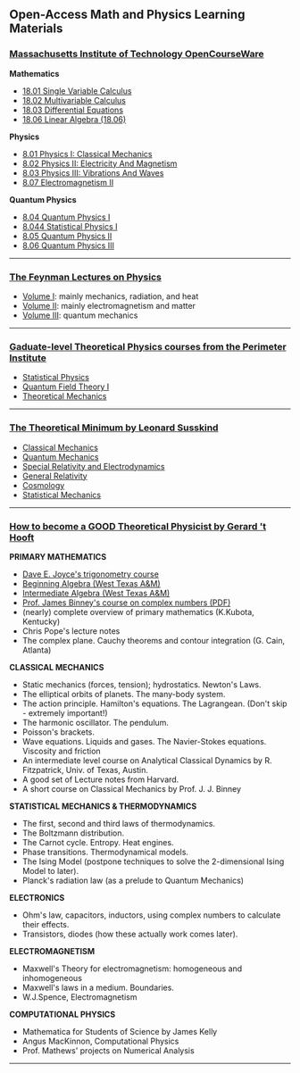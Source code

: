 ## Open-Access Math and Physics Learning Materials

### [Massachusetts Institute of Technology OpenCourseWare](https://www.ocw.somaliren.org.so/courses/find-by-topic/#cat=science&subcat=physics&spec=theoreticalphysics)

**Mathematics**
- [18.01 Single Variable Calculus](https://ocw.mit.edu/courses/18-01sc-single-variable-calculus-fall-2010/pages/syllabus/)
- [18.02 Multivariable Calculus](https://ocw.mit.edu/courses/18-02sc-multivariable-calculus-fall-2010/pages/syllabus/)
- [18.03 Differential Equations](https://ocw.mit.edu/courses/18-03sc-differential-equations-fall-2011/)
- [18.06 Linear Algebra (18.06)](https://ocw.mit.edu/courses/18-06sc-linear-algebra-fall-2011/pages/syllabus/)

**Physics**
- [8.01 Physics I: Classical Mechanics](https://ocw.mit.edu/courses/8-01sc-classical-mechanics-fall-2016/pages/syllabus/)
- [8.02 Physics II: Electricity And Magnetism](https://ocw.mit.edu/courses/8-02-physics-ii-electricity-and-magnetism-spring-2007/pages/syllabus/)
- [8.03 Physics III: Vibrations And Waves](https://ocw.mit.edu/courses/8-03sc-physics-iii-vibrations-and-waves-fall-2016/pages/syllabus/)
- [8.07 Electromagnetism II](https://www.ocw.somaliren.org.so/courses/physics/8-07-electromagnetism-ii-fall-2012/index.htm)

**Quantum Physics**
- [8.04 Quantum Physics I](https://ocw.mit.edu/courses/8-04-quantum-physics-i-spring-2016/pages/syllabus/)
- [8.044 Statistical Physics I](https://ocw.mit.edu/courses/8-044-statistical-physics-i-spring-2013/pages/syllabus/)
- [8.05 Quantum Physics II](https://ocw.mit.edu/courses/8-05-quantum-physics-ii-fall-2013/pages/syllabus/)
- [8.06 Quantum Physics III](https://ocw.mit.edu/courses/8-06-quantum-physics-iii-spring-2018/pages/syllabus/)
  
---

### [The Feynman Lectures on Physics](https://www.feynmanlectures.caltech.edu/)
- [Volume I](https://www.feynmanlectures.caltech.edu/I_toc.html): mainly mechanics, radiation, and heat
- [Volume II](https://www.feynmanlectures.caltech.edu/II_toc.html): mainly electromagnetism and matter
- [Volume III](https://www.feynmanlectures.caltech.edu/III_toc.html): quantum mechanics

---
### [Gaduate-level Theoretical Physics courses from the Perimeter Institute]()
- [Statistical Physics](https://psi-online.perimeterinstitute.ca/courses/take/statistical-physics)
- [Quantum Field Theory I](https://psi-online.perimeterinstitute.ca/courses/take/quantum-field-theory-i-student)
- [Theoretical Mechanics](https://psi-online.perimeterinstitute.ca/courses/take/theoretical-mechanics)

---

### [The Theoretical Minimum by Leonard Susskind](https://theoreticalminimum.com/about)
- [Classical Mechanics](https://theoreticalminimum.com/courses/classical-mechanics/2011/fall)
- [Quantum Mechanics](https://theoreticalminimum.com/courses/quantum-mechanics/2012/winter)
- [Special Relativity and Electrodynamics](https://theoreticalminimum.com/courses/special-relativity-and-electrodynamics/2012/spring)
- [General Relativity](https://theoreticalminimum.com/courses/general-relativity/2012/fall)
- [Cosmology](https://theoreticalminimum.com/courses/cosmology/2013/winter)
- [Statistical Mechanics](https://theoreticalminimum.com/courses/statistical-mechanics/2013/spring)

---

### [How to become a GOOD Theoretical Physicist by Gerard 't Hooft](https://www.goodtheorist.science/)

**PRIMARY MATHEMATICS**
- [Dave E. Joyce's trigonometry course](https://www2.clarku.edu/faculty/djoyce/trig/)
- [Beginning Algebra (West Texas A&M)](https://www.wtamu.edu/academic/anns/mps/math/mathlab/beg_algebra/)
- [Intermediate Algebra (West Texas A&M)](https://www.wtamu.edu/academic/anns/mps/math/mathlab/int_algebra/index.htm)
- [Prof. James Binney's course on complex numbers (PDF)](https://www-thphys.physics.ox.ac.uk/people/JamesBinney/complex.pdf)
- (nearly) complete overview of primary mathematics (K.Kubota, Kentucky)
- Chris Pope's lecture notes
- The complex plane. Cauchy theorems and contour integration (G. Cain, Atlanta)

**CLASSICAL MECHANICS**
- Static mechanics (forces, tension); hydrostatics. Newton's Laws.
- The elliptical orbits of planets. The many-body system.
- The action principle. Hamilton's equations. The Lagrangean. (Don't skip - extremely important!)
- The harmonic oscillator. The pendulum.
- Poisson's brackets.
- Wave equations. Liquids and gases. The Navier-Stokes equations. Viscosity and friction
- An intermediate level course on Analytical Classical Dynamics by R. Fitzpatrick, Univ. of Texas, Austin.
- A good set of Lecture notes from Harvard.
- A short course on Classical Mechanics by Prof. J. J. Binney

**STATISTICAL MECHANICS & THERMODYNAMICS**
- The first, second and third laws of thermodynamics.
- The Boltzmann distribution.
- The Carnot cycle. Entropy. Heat engines.
- Phase transitions. Thermodynamical models.
- The Ising Model (postpone techniques to solve the 2-dimensional Ising Model to later).
- Planck's radiation law (as a prelude to Quantum Mechanics)

**ELECTRONICS**
- Ohm's law, capacitors, inductors, using complex numbers to calculate their effects.
- Transistors, diodes (how these actually work comes later).

**ELECTROMAGNETISM**
- Maxwell's Theory for electromagnetism: homogeneous and inhomogeneous
- Maxwell's laws in a medium. Boundaries.
- W.J.Spence, Electromagnetism

**COMPUTATIONAL PHYSICS**
- Mathematica for Students of Science by James Kelly
- Angus MacKinnon, Computational Physics
- Prof. Mathews' projects on Numerical Analysis

---
